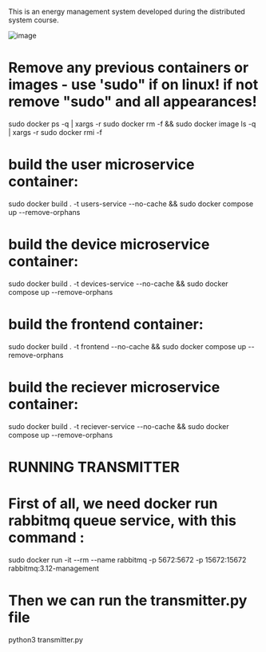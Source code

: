 This is an energy management system developed during the distributed system course.

![image](https://github.com/dandeac26/energy-management-system-ds/assets/79625820/87b79173-dd2c-4afa-b628-9106129b11d0)


# Remove any previous containers or images - use 'sudo" if on linux! if not remove "sudo" and all appearances!
sudo docker ps -q | xargs -r sudo docker rm -f && sudo docker image ls -q | xargs -r sudo docker rmi -f

# build the user microservice container:
sudo docker build . -t users-service --no-cache && sudo docker compose up --remove-orphans

# build the device microservice container:
sudo docker build . -t devices-service --no-cache && sudo docker compose up --remove-orphans

# build the frontend container:
sudo docker build . -t frontend --no-cache && sudo docker compose up --remove-orphans

# build the reciever microservice container:
sudo docker build . -t reciever-service --no-cache && sudo docker compose up --remove-orphans


# RUNNING TRANSMITTER

# First of all, we need docker run rabbitmq queue service, with this command :
sudo docker run -it --rm --name rabbitmq -p 5672:5672 -p 15672:15672 rabbitmq:3.12-management

# Then we can run the transmitter.py file
python3 transmitter.py
